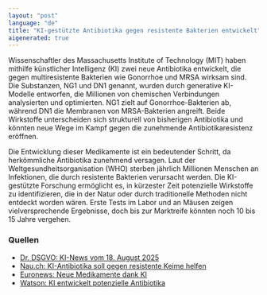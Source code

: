 ```yaml
---
layout: "post"
language: "de"
title: "KI-gestützte Antibiotika gegen resistente Bakterien entwickelt"
aigenerated: true
---
```


Wissenschaftler des Massachusetts Institute of Technology (MIT) haben mithilfe künstlicher Intelligenz (KI) zwei neue Antibiotika entwickelt, die gegen multiresistente Bakterien wie Gonorrhoe und MRSA wirksam sind. Die Substanzen, NG1 und DN1 genannt, wurden durch generative KI-Modelle entworfen, die Millionen von chemischen Verbindungen analysierten und optimierten. NG1 zielt auf Gonorrhoe-Bakterien ab, während DN1 die Membranen von MRSA-Bakterien angreift. Beide Wirkstoffe unterscheiden sich strukturell von bisherigen Antibiotika und könnten neue Wege im Kampf gegen die zunehmende Antibiotikaresistenz eröffnen.

<!--more-->

Die Entwicklung dieser Medikamente ist ein bedeutender Schritt, da herkömmliche Antibiotika zunehmend versagen. Laut der Weltgesundheitsorganisation (WHO) sterben jährlich Millionen Menschen an Infektionen, die durch resistente Bakterien verursacht werden. Die KI-gestützte Forschung ermöglicht es, in kürzester Zeit potenzielle Wirkstoffe zu identifizieren, die in der Natur oder durch traditionelle Methoden nicht entdeckt worden wären. Erste Tests im Labor und an Mäusen zeigen vielversprechende Ergebnisse, doch bis zur Marktreife könnten noch 10 bis 15 Jahre vergehen.

### Quellen
- [Dr. DSGVO: KI-News vom 18. August 2025](https://dr-dsgvo.de/ki-news-2025-08-18/)
- [Nau.ch: KI-Antibiotika soll gegen resistente Keime helfen](https://www.nau.ch/news/forschung/ki-antibiotika-soll-gegen-resistente-keime-helfen-67032092)
- [Euronews: Neue Medikamente dank KI](https://de.euronews.com/gesundheit/2025/08/16/neue-medikamente-dank-ki-antibiotika-gegen-gonorrhoe-und-mrsa)
- [Watson: KI entwickelt potenzielle Antibiotika](https://www.watson.ch/international/forschung/987577236-ki-entwickelt-potenzielle-antibiotika-gegen-resistente-erreger)

